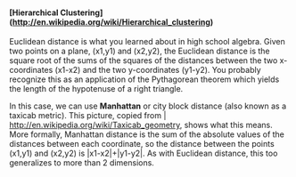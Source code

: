 #### [Hierarchical Clustering] (http://en.wikipedia.org/wiki/Hierarchical_clustering)


Euclidean distance is what you learned about in high school algebra. Given two points on a plane, (x1,y1) and (x2,y2), the Euclidean
distance is the square root of the sums of the squares of the distances between the two x-coordinates (x1-x2) and the two
y-coordinates (y1-y2). You probably recognize this as an application of the Pythagorean theorem which yields the length of the
 hypotenuse of a right triangle.

 In this case, we can use __Manhattan__ or city block distance (also known as a taxicab metric). This picture, copied from
| http://en.wikipedia.org/wiki/Taxicab_geometry, shows what this means. More formally, Manhattan distance is the sum of the absolute values of the distances between each coordinate, so the distance between the points (x1,y1) and (x2,y2) is |x1-x2|+|y1-y2|. As with Euclidean distance, this too generalizes to more than 2 dimensions.
